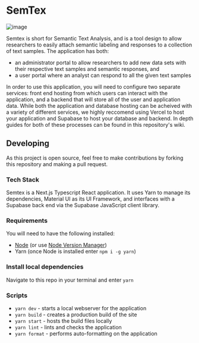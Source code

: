 # SemTex

![image](https://user-images.githubusercontent.com/34858205/196072281-47c72595-9023-4c46-b990-74e21c30c314.png)

Semtex is short for Semantic Text Analysis, and is a tool design to allow researchers to easily attach semantic labeling and responses to a collection of text samples. The application has both: 

- an administrator portal to allow researchers to add new data sets with their respective text samples and semantic responses, and
- a user portal where an analyst can respond to all the given text samples

In order to use this application, you will need to configure two separate services: front end hosting from which users can interact with the application, and a backend that will store all of the user and application data. While both the application and database hosting can be acheived with a variety of different services, we highly reccomend using Vercel to host your application and Supabase to host your database and backend. In depth guides for both of these processes can be found in this repository's wiki.

## Developing

As this project is open source, feel free to make contributions by forking this repository and making a pull request.

### Tech Stack

Semtex is a Next.js Typescript React application. It uses Yarn to manage its dependencies, Material UI as its UI Framework, and interfaces with a Supabase back end via the Supabase JavaScript client library.

### Requirements

You will need to have the following installed:

- [Node](https://nodejs.org/en/) (or use [Node Version Manager](https://github.com/nvm-sh/nvm))
- Yarn (once Node is installed enter `npm i -g yarn`)

### Install local dependencies

Navigate to this repo in your terminal and enter `yarn`

### Scripts

- `yarn dev` - starts a local webserver for the application
- `yarn build` - creates a production build of the site
- `yarn start` - hosts the build files locally
- `yarn lint` - lints and checks the application
- `yarn format` - performs auto-formatting on the application
